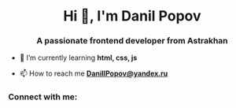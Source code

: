 <h1 align="center">Hi 👋, I'm Danil Popov</h1>
<h3 align="center">A passionate frontend developer from Astrakhan</h3>

- 🌱 I’m currently learning **html, css, js**

- 📫 How to reach me **DanillPopov@yandex.ru**

<h3 align="left">Connect with me:</h3>
<p align="left">
</p>
